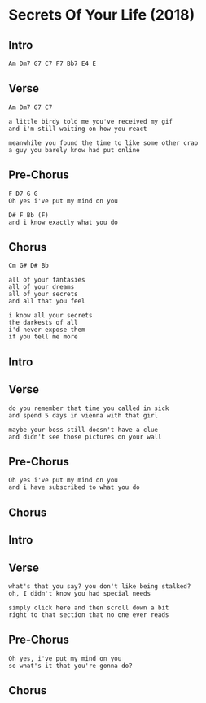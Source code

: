 # Secrets Of Your Life (2018)

## Intro

	Am Dm7 G7 C7 F7 Bb7 E4 E

## Verse

	Am Dm7 G7 C7

	a little birdy told me you've received my gif
	and i'm still waiting on how you react

	meanwhile you found the time to like some other crap
	a guy you barely know had put online

## Pre-Chorus

	F D7 G G
	Oh yes i've put my mind on you

	D# F Bb (F)
	and i know exactly what you do

## Chorus

	Cm G# D# Bb

	all of your fantasies
	all of your dreams
	all of your secrets
	and all that you feel

	i know all your secrets
	the darkests of all
	i'd never expose them
	if you tell me more

## Intro

## Verse

	do you remember that time you called in sick
	and spend 5 days in vienna with that girl

	maybe your boss still doesn't have a clue
	and didn't see those pictures on your wall

## Pre-Chorus

	Oh yes i've put my mind on you
	and i have subscribed to what you do

## Chorus

## Intro

## Verse

	what's that you say? you don't like being stalked?
	oh, I didn't know you had special needs
	
	simply click here and then scroll down a bit
	right to that section that no one ever reads
	
## Pre-Chorus

	Oh yes, i've put my mind on you
	so what's it that you're gonna do?
	
## Chorus
